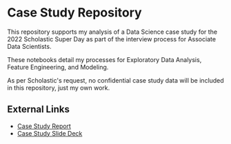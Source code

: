 # Case Study Repository

This repository supports my analysis of a Data Science case study for the 2022 Scholastic Super Day as part of the interview process for Associate Data Scientists.

These notebooks detail my processes for Exploratory Data Analysis, Feature Engineering, and Modeling.

As per Scholastic's request, no confidential case study data will be included in this repository, just my own work.

## External Links
- [Case Study Report](https://docs.google.com/document/d/1HBOeW8letljUrMRQH1tIBPaEObAj-y1P/edit?usp=sharing&ouid=116593750706486824453&rtpof=true&sd=true)
- [Case Study Slide Deck](https://docs.google.com/presentation/d/1c2jyXNvT4887BNOAQA6kkJ2Q2YMyk1M9/edit?usp=sharing&ouid=116593750706486824453&rtpof=true&sd=true)